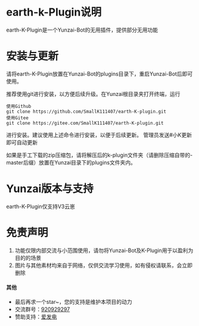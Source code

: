 # earth-k-Plugin说明

earth-K-Plugin是一个Yunzai-Bot的无用插件，提供部分无用功能

# 安装与更新

请将earth-K-Plugin放置在Yunzai-Bot的plugins目录下，重启Yunzai-Bot后即可使用。

推荐使用git进行安装，以方便后续升级。在Yunzai根目录夹打开终端，运行
```
使用Github
git clone https://github.com/SmallK111407/earth-K-plugin.git
使用Gitee
git clone https://gitee.com/SmallK111407/earth-K-plugin.git
```
进行安装。建议使用上述命令进行安装，以便于后续更新。 管理员发送#小K更新 即可自动更新

如果是手工下载的zip压缩包，请将解压后的k-plugin文件夹（请删除压缩自带的-master后缀）放置在Yunzai目录下的plugins文件夹内。

# Yunzai版本与支持

earth-K-Plugin仅支持V3云崽

# 免责声明

1. 功能仅限内部交流与小范围使用，请勿将Yunzai-Bot及K-Plugin用于以盈利为目的的场景
2. 图片与其他素材均来自于网络，仅供交流学习使用，如有侵权请联系，会立即删除

#### 其他
* 最后再求一个star~，您的支持是维护本项目的动力
* 交流群号：[920929297](https://jq.qq.com/?_wv=1027&k=x1lZFEQ2)
* 赞助支持：[爱发电](https://afdian.net/a/SunRyK)
